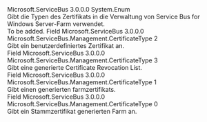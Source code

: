 <Type Name="CertificateType" FullName="Microsoft.ServiceBus.Management.CertificateType">
  <TypeSignature Language="C#" Value="public enum CertificateType" />
  <TypeSignature Language="ILAsm" Value=".class public auto ansi sealed CertificateType extends System.Enum" />
  <TypeSignature Language="DocId" Value="T:Microsoft.ServiceBus.Management.CertificateType" />
  <TypeSignature Language="VB.NET" Value="Public Enum CertificateType" />
  <TypeSignature Language="F#" Value="type CertificateType = " />
  <AssemblyInfo>
    <AssemblyName>Microsoft.ServiceBus</AssemblyName>
    <AssemblyVersion>3.0.0.0</AssemblyVersion>
  </AssemblyInfo>
  <Base>
    <BaseTypeName>System.Enum</BaseTypeName>
  </Base>
  <Docs>
    <summary>Gibt die Typen des Zertifikats in die Verwaltung von Service Bus for Windows Server-Farm verwendet.</summary>
    <remarks>To be added.</remarks>
  </Docs>
  <Members>
    <Member MemberName="CustomFarmCertificate">
      <MemberSignature Language="C#" Value="CustomFarmCertificate" />
      <MemberSignature Language="ILAsm" Value=".field public static literal valuetype Microsoft.ServiceBus.Management.CertificateType CustomFarmCertificate = int32(2)" />
      <MemberSignature Language="DocId" Value="F:Microsoft.ServiceBus.Management.CertificateType.CustomFarmCertificate" />
      <MemberSignature Language="VB.NET" Value="CustomFarmCertificate" />
      <MemberSignature Language="F#" Value="CustomFarmCertificate = 2" Usage="Microsoft.ServiceBus.Management.CertificateType.CustomFarmCertificate" />
      <MemberType>Field</MemberType>
      <AssemblyInfo>
        <AssemblyName>Microsoft.ServiceBus</AssemblyName>
        <AssemblyVersion>3.0.0.0</AssemblyVersion>
      </AssemblyInfo>
      <ReturnValue>
        <ReturnType>Microsoft.ServiceBus.Management.CertificateType</ReturnType>
      </ReturnValue>
      <MemberValue>2</MemberValue>
      <Docs>
        <summary>Gibt ein benutzerdefiniertes Zertifikat an.</summary>
      </Docs>
    </Member>
    <Member MemberName="GeneratedCertificateRevocationList">
      <MemberSignature Language="C#" Value="GeneratedCertificateRevocationList" />
      <MemberSignature Language="ILAsm" Value=".field public static literal valuetype Microsoft.ServiceBus.Management.CertificateType GeneratedCertificateRevocationList = int32(3)" />
      <MemberSignature Language="DocId" Value="F:Microsoft.ServiceBus.Management.CertificateType.GeneratedCertificateRevocationList" />
      <MemberSignature Language="VB.NET" Value="GeneratedCertificateRevocationList" />
      <MemberSignature Language="F#" Value="GeneratedCertificateRevocationList = 3" Usage="Microsoft.ServiceBus.Management.CertificateType.GeneratedCertificateRevocationList" />
      <MemberType>Field</MemberType>
      <AssemblyInfo>
        <AssemblyName>Microsoft.ServiceBus</AssemblyName>
        <AssemblyVersion>3.0.0.0</AssemblyVersion>
      </AssemblyInfo>
      <ReturnValue>
        <ReturnType>Microsoft.ServiceBus.Management.CertificateType</ReturnType>
      </ReturnValue>
      <MemberValue>3</MemberValue>
      <Docs>
        <summary>Gibt eine generierte Certificate Revocation List.</summary>
      </Docs>
    </Member>
    <Member MemberName="GeneratedFarmCertificate">
      <MemberSignature Language="C#" Value="GeneratedFarmCertificate" />
      <MemberSignature Language="ILAsm" Value=".field public static literal valuetype Microsoft.ServiceBus.Management.CertificateType GeneratedFarmCertificate = int32(1)" />
      <MemberSignature Language="DocId" Value="F:Microsoft.ServiceBus.Management.CertificateType.GeneratedFarmCertificate" />
      <MemberSignature Language="VB.NET" Value="GeneratedFarmCertificate" />
      <MemberSignature Language="F#" Value="GeneratedFarmCertificate = 1" Usage="Microsoft.ServiceBus.Management.CertificateType.GeneratedFarmCertificate" />
      <MemberType>Field</MemberType>
      <AssemblyInfo>
        <AssemblyName>Microsoft.ServiceBus</AssemblyName>
        <AssemblyVersion>3.0.0.0</AssemblyVersion>
      </AssemblyInfo>
      <ReturnValue>
        <ReturnType>Microsoft.ServiceBus.Management.CertificateType</ReturnType>
      </ReturnValue>
      <MemberValue>1</MemberValue>
      <Docs>
        <summary>Gibt einen generierten farmzertifikats.</summary>
      </Docs>
    </Member>
    <Member MemberName="GeneratedFarmRootCertificate">
      <MemberSignature Language="C#" Value="GeneratedFarmRootCertificate" />
      <MemberSignature Language="ILAsm" Value=".field public static literal valuetype Microsoft.ServiceBus.Management.CertificateType GeneratedFarmRootCertificate = int32(0)" />
      <MemberSignature Language="DocId" Value="F:Microsoft.ServiceBus.Management.CertificateType.GeneratedFarmRootCertificate" />
      <MemberSignature Language="VB.NET" Value="GeneratedFarmRootCertificate" />
      <MemberSignature Language="F#" Value="GeneratedFarmRootCertificate = 0" Usage="Microsoft.ServiceBus.Management.CertificateType.GeneratedFarmRootCertificate" />
      <MemberType>Field</MemberType>
      <AssemblyInfo>
        <AssemblyName>Microsoft.ServiceBus</AssemblyName>
        <AssemblyVersion>3.0.0.0</AssemblyVersion>
      </AssemblyInfo>
      <ReturnValue>
        <ReturnType>Microsoft.ServiceBus.Management.CertificateType</ReturnType>
      </ReturnValue>
      <MemberValue>0</MemberValue>
      <Docs>
        <summary>Gibt ein Stammzertifikat generierten Farm an.</summary>
      </Docs>
    </Member>
  </Members>
</Type>
